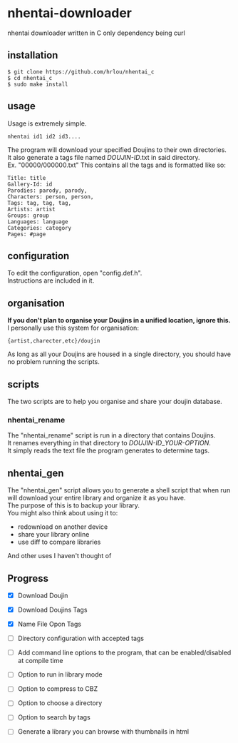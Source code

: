 # nhentai-downloader
nhentai downloader written in C only dependency being curl

## installation
```
$ git clone https://github.com/hrlou/nhentai_c
$ cd nhentai_c
$ sudo make install
```

## usage
Usage is extremely simple.
```
nhentai id1 id2 id3....
```
The program will download your specified Doujins to their own directories.
It also generate a tags file named *DOUJIN-ID*.txt in said directory.   
Ex. "00000/000000.txt"
This contains all the tags and is formatted like so: 
```
Title: title
Gallery-Id: id
Parodies: parody, parody,
Characters: person, person,
Tags: tag, tag, tag,
Artists: artist
Groups: group
Languages: language
Categories: category
Pages: #page
```

## configuration
To edit the configuration, open "config.def.h".  
Instructions are included in it.

## organisation
**If you don't plan to organise your Doujins in a unified location, ignore this.**  
I personally use this system for organisation:
```
{artist,charecter,etc}/doujin
```
As long as all your Doujins are housed in a single directory, you should have no problem running the scripts. 

## scripts
The two scripts are to help you organise and share your doujin database.  
### nhentai_rename
The "nhentai_rename" script is run in a directory that contains Doujins.  
It renames everything in that directory to *DOUJIN-ID*_*YOUR-OPTION*.   
It simply reads the text file the program generates to determine tags.
## nhentai_gen
The "nhentai_gen" script allows you to generate a shell script that when run will download your entire library and organize it as you have.   
The purpose of this is to backup your library.   
You might also think about using it to:
- redownload on another device
- share your library online
- use diff to compare libraries
  
And other uses I haven't thought of

## Progress
- [x] Download Doujin
- [x] Download Doujins Tags
- [x] Name File Opon Tags
- [ ] Directory configuration with accepted tags
- [ ] Add command line options to the program, that can be enabled/disabled at compile time
- [ ] Option to run in library mode
- [ ] Option to compress to CBZ
- [ ] Option to choose a directory
- [ ] Option to search by tags
- [ ] Generate a library you can browse with thumbnails in html


